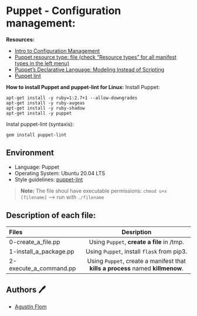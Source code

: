 # Puppet - Configuration management:

**Resources:**

* [Intro to Configuration Management](https://www.digitalocean.com/community/tutorials/an-introduction-to-configuration-management)
* [Puppet resource type: file (check “Resource types” for all manifest types in the left menu)](https://puppet.com/docs/puppet/5.5/types/file.html)
* [Puppet’s Declarative Language: Modeling Instead of Scripting](https://puppet.com/blog/puppets-declarative-language-modeling-instead-of-scripting/)
* [Puppet lint](http://puppet-lint.com/)

**How to install Puppet and puppet-lint for Linux:**
Install Puppet:

```
apt-get install -y ruby=1:2.7+1 --allow-downgrades
apt-get install -y ruby-augeas
apt-get install -y ruby-shadow
apt-get install -y puppet
```
Instal puppet-lint (syntaxis):

```
gem install puppet-lint
```

## Environment
 
* Language: Puppet
* Operating System: Ubuntu 20.04 LTS
* Style guidelines: [puppet-lint](http://puppet-lint.com/)
 > **Note:** The file shoul have executable permissions: ``chmod u+x [filename]`` --> run with ``./filename``

## Description of each file:

| Files          |Desription
|:----------------|:-------------------------------:|
|0-create_a_file.pp |Using ``Puppet``, **create a file** in /tmp.
|1-install_a_package.pp |Using ``Puppet``, install ``flask`` from pip3.
|2-execute_a_command.pp |Using ``Puppet``, create a manifest that **kills a process** named **killmenow**.

## Authors :pen:

* [Agustin Flom](https://www.linkedin.com/in/agustin-f/)
